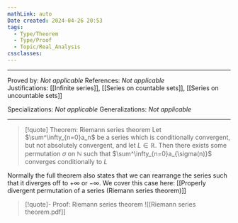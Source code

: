 ```yaml
---
mathLink: auto
Date created: 2024-04-26 20:53
tags:
  - Type/Theorem
  - Type/Proof
  - Topic/Real_Analysis
cssclasses:
---
```


---

Proved by: _Not applicable_
References: _Not applicable_
Justifications: [[Infinite series]], [[Series on countable sets]], [[Series on uncountable sets]]

Specializations: _Not applicable_
Generalizations: _Not applicable_

---

> [!quote] Theorem: Riemann series theorem
> Let $\sum^\infty_{n=0}a_n$ be a series which is conditionally convergent, but not absolutely convergent, and let $L\in {\mathbb R}$. Then there exists some permutation $\sigma$ on $\mathbb N$ such that $\sum^\infty_{n=0}a_{\sigma(n)}$ converges conditionally to $L$ 

Normally the full theorem also states that we can rearrange the series such that it diverges off to $+\infty$ or $-\infty$. We cover this case here: [[Properly divergent permutation of a series (Riemann series theorem)]]

>[!quote]- Proof: Riemann series theorem
>![[Riemann series theorem.pdf]]

